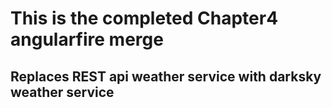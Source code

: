 # This is the completed Chapter4 angularfire merge

## Replaces REST api weather service with darksky weather service